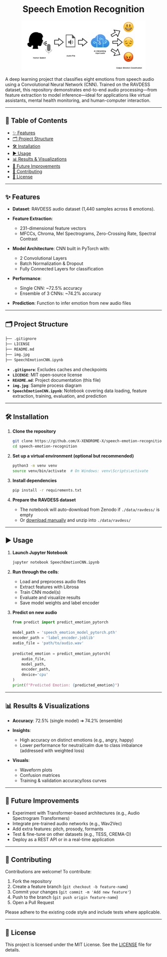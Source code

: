<h1 align="center">
 Speech Emotion Recognition
</h1>

<p align="center">
 <img src="img.jpg" alt="Speech Emotion Recognition" width="400"/>
</p>

A deep learning project that classifies eight emotions from speech audio using a Convolutional Neural Network (CNN). Trained on the RAVDESS dataset, this repository demonstrates end-to-end audio processing—from feature extraction to model inference—ideal for applications like virtual assistants, mental health monitoring, and human-computer interaction.

---

## 🚀 Table of Contents

* [✨ Features](#-features)
* [🗂️ Project Structure](#️-project-structure)
* [🛠️ Installation](#️-installation)
* [▶️ Usage](#️-usage)
* [📊 Results & Visualizations](#-results--visualizations)
* [🔮 Future Improvements](#-future-improvements)
* [🤝 Contributing](#-contributing)
* [📄 License](#-license)

---

## ✨ Features

* **Dataset**: RAVDESS audio dataset (1,440 samples across 8 emotions).
* **Feature Extraction**:

  * 231-dimensional feature vectors
  * MFCCs, Chroma, Mel Spectrograms, Zero-Crossing Rate, Spectral Contrast
* **Model Architecture**: CNN built in PyTorch with:

  * 2 Convolutional Layers
  * Batch Normalization & Dropout
  * Fully Connected Layers for classification
* **Performance**:

  * Single CNN: \~72.5% accuracy
  * Ensemble of 3 CNNs: \~74.2% accuracy
* **Prediction**: Function to infer emotion from new audio files

---

## 🗂️ Project Structure

```bash
├── .gitignore
├── LICENSE
├── README.md
├── img.jpg
├── SpeechEmotionCNN.ipynb

```

* **`.gitignore`**: Excludes caches and checkpoints
* **`LICENSE`**: MIT open-source license
* **`README.md`**: Project documentation (this file)
* **`img.jpg`**: Sample process diagram
* **`SpeechEmotionCNN.ipynb`**: Notebook covering data loading, feature extraction, training, evaluation, and prediction

---

## 🛠️ Installation

1. **Clone the repository**

   ```bash
   git clone https://github.com/X-XENDROME-X/speech-emotion-recognition.git
   cd speech-emotion-recognition
   ```

2. **Set up a virtual environment (optional but recommended)**

   ```bash
   python3 -m venv venv
   source venv/bin/activate  # On Windows: venv\Scripts\activate
   ```

3. **Install dependencies**

   ```bash
   pip install -r requirements.txt
   ```

4. **Prepare the RAVDESS dataset**

   * The notebook will auto-download from Zenodo if `./data/ravdess/` is empty
   * Or [download manually](https://zenodo.org/record/1188976) and unzip into `./data/ravdess/`

---

## ▶️ Usage

1. **Launch Jupyter Notebook**

   ```bash
   jupyter notebook SpeechEmotionCNN.ipynb
   ```

2. **Run through the cells**:

   * Load and preprocess audio files
   * Extract features with Librosa
   * Train CNN model(s)
   * Evaluate and visualize results
   * Save model weights and label encoder

3. **Predict on new audio**

   ```python
   from predict import predict_emotion_pytorch

   model_path = 'speech_emotion_model_pytorch.pth'
   encoder_path = 'label_encoder.joblib'
   audio_file = 'path/to/audio.wav'

   predicted_emotion = predict_emotion_pytorch(
       audio_file,
       model_path,
       encoder_path,
       device='cpu'
   )
   print(f"Predicted Emotion: {predicted_emotion}")
   ```

---

## 📊 Results & Visualizations

* **Accuracy**: 72.5% (single model) ➔ 74.2% (ensemble)
* **Insights**:

  * High accuracy on distinct emotions (e.g., angry, happy)
  * Lower performance for neutral/calm due to class imbalance (addressed with weighted loss)
* **Visuals**:

  * Waveform plots
  * Confusion matrices
  * Training & validation accuracy/loss curves

---

## 🔮 Future Improvements

* Experiment with Transformer-based architectures (e.g., Audio Spectrogram Transformers)
* Integrate pre-trained audio networks (e.g., Wav2Vec)
* Add extra features: pitch, prosody, formants
* Test & fine-tune on other datasets (e.g., TESS, CREMA-D)
* Deploy as a REST API or in a real-time application

---

## 🤝 Contributing

Contributions are welcome! To contribute:

1. Fork the repository
2. Create a feature branch (`git checkout -b feature-name`)
3. Commit your changes (`git commit -m 'Add new feature'`)
4. Push to the branch (`git push origin feature-name`)
5. Open a Pull Request

Please adhere to the existing code style and include tests where applicable.

---

## 📄 License

This project is licensed under the MIT License. See the [LICENSE](LICENSE) file for details.
